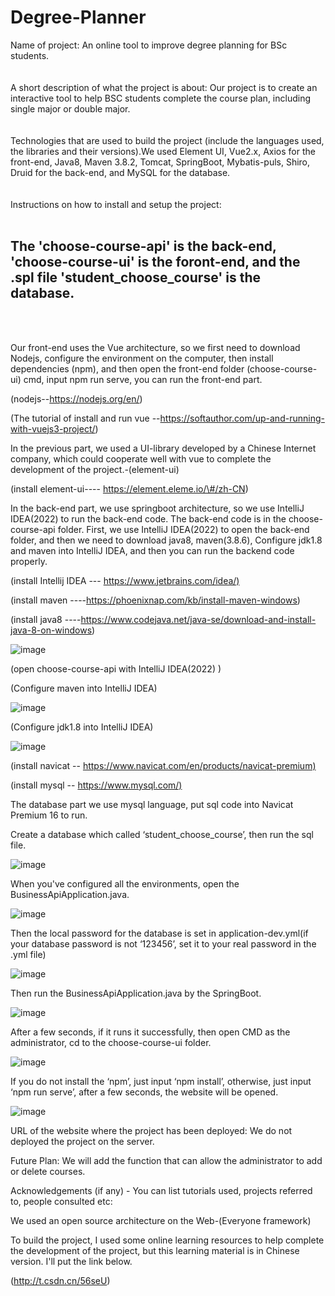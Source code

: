 # Degree-Planner
Name of project: An online tool to improve degree planning for BSc students.
<br>
<br>
<br>
A short description of what the project is about: Our project is to create an interactive tool to help BSC students complete the course plan, including single major or double major.
<br>
<br>
<br>
Technologies that are used to build the project (include the languages used, the libraries and their versions).We used Element UI, Vue2.x, Axios for the front-end, Java8, Maven 3.8.2, Tomcat, SpringBoot, Mybatis-puls, Shiro, Druid for the back-end, and MySQL for the database.
<br>
<br>
<br>
Instructions on how to install and setup the project:
<br>
<br>
<h2>The 'choose-course-api' is the back-end, 'choose-course-ui' is the foront-end, and the .spl file 'student_choose_course' is the database.</h2>
<br>
<br>

Our front-end uses the Vue architecture, so we first need to download Nodejs, configure the environment on the computer, then install dependencies (npm), and then open the front-end folder (choose-course-ui) cmd, input npm run serve, you can run the front-end part.

(nodejs--https://nodejs.org/en/)

(The tutorial of install and run vue --https://softauthor.com/up-and-running-with-vuejs3-project/)

In the previous part, we used a UI-library developed by a Chinese Internet company, which could cooperate well with vue to complete the development of the project.-(element-ui)

(install element-ui---- https://element.eleme.io/\#/zh-CN)

In the back-end part, we use springboot architecture, so we use IntelliJ IDEA(2022) to run the back-end code. The back-end code is in the choose-course-api folder. First, we use IntelliJ IDEA(2022) to open the back-end folder, and then we need to download java8, maven(3.8.6), Configure jdk1.8 and maven into IntelliJ IDEA, and then you can run the backend code properly.

(install Intellij IDEA --- <https://www.jetbrains.com/idea/)>

(install maven ----https://phoenixnap.com/kb/install-maven-windows)

(install java8 ----https://www.codejava.net/java-se/download-and-install-java-8-on-windows)

![image](https://github.com/uoa-compsci399-s2-2022/Team6-Degree-Planner/blob/master/ReadmeImage/2.png)

(open choose-course-api with IntelliJ IDEA(2022) )

(Configure maven into IntelliJ IDEA)

![image](https://github.com/uoa-compsci399-s2-2022/Team6-Degree-Planner/blob/master/ReadmeImage/3.png)


(Configure jdk1.8 into IntelliJ IDEA)

![image](https://github.com/uoa-compsci399-s2-2022/Team6-Degree-Planner/blob/master/ReadmeImage/4.png)

(install navicat -- <https://www.navicat.com/en/products/navicat-premium)>

(install mysql -- <https://www.mysql.com/)>

The database part we use mysql language, put sql code into Navicat Premium 16 to run.

Create a database which called ‘student_choose_course’, then run the sql file.

![image](https://github.com/uoa-compsci399-s2-2022/Team6-Degree-Planner/blob/master/ReadmeImage/5.png)

When you've configured all the environments, open the BusinessApiApplication.java.

![image](https://github.com/uoa-compsci399-s2-2022/Team6-Degree-Planner/blob/master/ReadmeImage/6.png)

Then the local password for the database is set in application-dev.yml(if your database password is not ‘123456’, set it to your real password in the .yml file)

![image](https://github.com/uoa-compsci399-s2-2022/Team6-Degree-Planner/blob/master/ReadmeImage/7.png)

Then run the BusinessApiApplication.java by the SpringBoot.

![image](https://github.com/uoa-compsci399-s2-2022/Team6-Degree-Planner/blob/master/ReadmeImage/8.png)

After a few seconds, if it runs it successfully, then open CMD as the administrator, cd to the choose-course-ui folder.

![image](https://github.com/uoa-compsci399-s2-2022/Team6-Degree-Planner/blob/master/ReadmeImage/9.png)

If you do not install the ‘npm’, just input ‘npm install’, otherwise, just input ‘npm run serve’, after a few seconds, the website will be opened.

![image](https://github.com/uoa-compsci399-s2-2022/Team6-Degree-Planner/blob/master/ReadmeImage/10.png)

URL of the website where the project has been deployed: We do not deployed the project on the server.

Future Plan: We will add the function that can allow the administrator to add or delete courses.

Acknowledgements (if any) - You can list tutorials used, projects referred to, people consulted etc:

We used an open source architecture on the Web-(Everyone framework)

To build the project, I used some online learning resources to help complete the development of the project, but this learning material is in Chinese version. I'll put the link below.

(http://t.csdn.cn/56seU)

